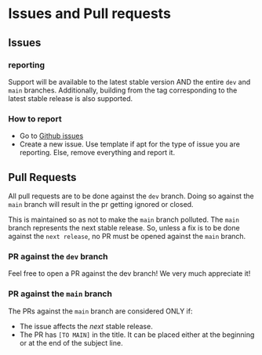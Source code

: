 # Issues and Pull requests

## Issues

### reporting

Support will be available to the latest stable version AND the entire `dev` and `main` branches. Additionally, building from the tag corresponding to the latest stable release is also supported.

### How to report

- Go to [Github issues](https://github.com/aerocyber/sitemarker/issues)
- Create a new issue. Use template if apt for the type of issue you are reporting. Else, remove everything and report it.

## Pull Requests

All pull requests are to be done against the `dev` branch. Doing so against the `main` branch will result in the pr getting ignored or closed.

This is maintained so as not to make the `main` branch polluted. The `main` branch represents the next stable release. So, unless a fix is to be done against the `next release`, no PR must be opened against the `main` branch.

### PR against the `dev` branch

Feel free to open a PR against the dev branch! We very much appreciate it!

### PR against the `main` branch

The PRs against the `main` branch are considered ONLY if:

- The issue affects the *next* stable release.
- The PR has `[TO MAIN]` in the title. It can be placed either at the beginning or at the end of the subject line.

